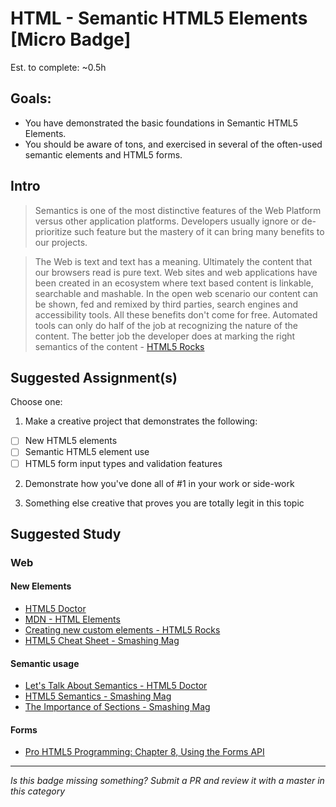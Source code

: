 HTML - Semantic HTML5 Elements [Micro Badge]
==============================================

Est. to complete: ~0.5h


Goals:
------

- You have demonstrated the basic foundations in Semantic HTML5 Elements.
- You should be aware of tons, and exercised in several of the often-used semantic elements and HTML5 forms.


Intro
-----

> Semantics is one of the most distinctive features of the Web Platform versus other application platforms. Developers usually ignore or de-prioritize such feature but the mastery of it can bring many benefits to our projects. 

> The Web is text and text has a meaning. Ultimately the content that our browsers read is pure text. Web sites and web applications have been created in an ecosystem where text based content is linkable, searchable and mashable. In the open web scenario our content can be shown, fed and remixed by third parties, search engines and accessibility tools. All these benefits don't come for free. Automated tools can only do half of the job at recognizing the nature of the content. The better job the developer does at marking the right semantics of the content - [HTML5 Rocks](http://www.html5rocks.com/en/features/semantics)



Suggested Assignment(s)
-----------------------

Choose one:

1) Make a creative project that demonstrates the following: 
- [ ] New HTML5 elements
- [ ] Semantic HTML5 element use
- [ ] HTML5 form input types and validation features
 
2) Demonstrate how you've done all of #1 in your work or side-work

3) Something else creative that proves you are totally legit in this topic


Suggested Study
---------------

### Web

#### New Elements

  - [HTML5 Doctor](http://html5doctor.com/)
  - [MDN - HTML Elements](https://developer.mozilla.org/en-US/docs/Web/HTML/Element)
  - [Creating new custom elements - HTML5 Rocks](http://www.html5rocks.com/en/tutorials/webcomponents/customelements/?redirect_from_locale=es)
  - [HTML5 Cheat Sheet - Smashing Mag](https://www.smashingmagazine.com/2009/07/html-5-cheat-sheet-pdf/)
  	
#### Semantic usage

  - [Let's Talk About Semantics - HTML5 Doctor](http://html5doctor.com/lets-talk-about-semantics/)
  - [HTML5 Semantics - Smashing Mag](https://www.smashingmagazine.com/2011/11/html5-semantics/)
  - [The Importance of Sections - Smashing Mag](https://www.smashingmagazine.com/2013/01/the-importance-of-sections/)

#### Forms

  - [Pro HTML5 Programming: Chapter 8, Using the Forms API](http://apress.jensimmons.com/v5/pro-html5-programming/ch8.html)


-----

*Is this badge missing something? Submit a PR and review it with a master in this category*
